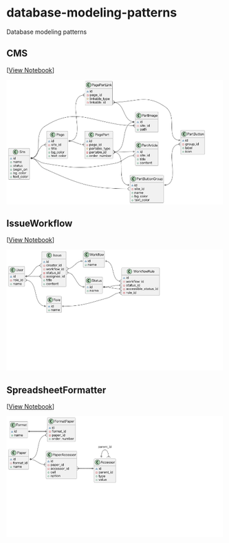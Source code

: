 # database-modeling-patterns
Database modeling patterns

## CMS
[[View Notebook](CMS.ipynb)]

![CMS](CMS/er-diagram.png)


## IssueWorkflow
[[View Notebook](IssueWorkflow.ipynb)]

![IssueWorkflow](IssueWorkflow/er-diagram.png)


## SpreadsheetFormatter
[[View Notebook](SpreadsheetFormatter.ipynb)]

![SpreadsheetFormatter](SpreadsheetFormatter/er-diagram.png)
